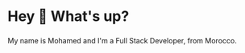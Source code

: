 <h1 align="left">Hey 👋 What's up?</h1>

###

<p align="left">My name is Mohamed and I'm a Full Stack Developer, from Morocco.</p>


